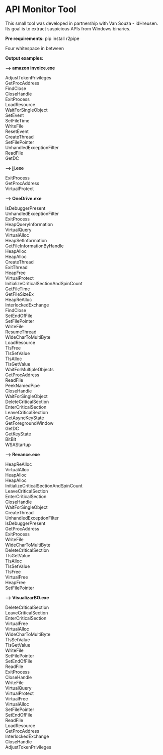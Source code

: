 # API Monitor Tool

This small tool was developed in partnership with Van Souza - idHreusen.
Its goal is to extract suspicious APIs from Windows binaries.

**Pre requirements:** 
pip install r2pipe

<p>Four    whitespace in between</p>

**Output examples:**

**--> amazon invoice.exe**

AdjustTokenPrivileges<br>
GetProcAddress<br>
FindClose<br>
CloseHandle<br>
ExitProcess<br>
LoadResource<br>
WaitForSingleObject<br>
SetEvent<br>
SetFileTime<br>
WriteFile<br>
ResetEvent<br>
CreateThread<br>
SetFilePointer<br>
UnhandledExceptionFilter<br>
ReadFile<br>
GetDC<br>

**--> jj.exe**

ExitProcess<br>
GetProcAddress<br>
VirtualProtect<br>

**--> OneDrive.exe**

IsDebuggerPresent<br>
UnhandledExceptionFilter<br>
ExitProcess<br>
HeapQueryInformation<br>
VirtualQuery<br>
VirtualAlloc<br>
HeapSetInformation<br>
GetFileInformationByHandle<br>
HeapAlloc<br>
HeapAlloc<br>
CreateThread<br>
ExitThread<br>
HeapFree<br>
VirtualProtect<br>
InitializeCriticalSectionAndSpinCount<br>
GetFileTime<br>
GetFileSizeEx<br>
HeapReAlloc<br>
InterlockedExchange<br>
FindClose<br>
SetEndOfFile<br>
SetFilePointer<br>
WriteFile<br>
ResumeThread<br>
WideCharToMultiByte<br>
LoadResource<br>
TlsFree<br>
TlsSetValue<br>
TlsAlloc<br>
TlsGetValue<br>
WaitForMultipleObjects<br>
GetProcAddress<br>
ReadFile<br>
PeekNamedPipe<br>
CloseHandle<br>
WaitForSingleObject<br>
DeleteCriticalSection<br>
EnterCriticalSection<br>
LeaveCriticalSection<br>
GetAsyncKeyState<br>
GetForegroundWindow<br>
GetDC<br>
GetKeyState<br>
BitBlt<br>
WSAStartup<br>

**--> Revance.exe**

HeapReAlloc<br>
VirtualAlloc<br>
HeapAlloc<br>
HeapAlloc<br>
InitializeCriticalSectionAndSpinCount<br>
LeaveCriticalSection<br>
EnterCriticalSection<br>
CloseHandle<br>
WaitForSingleObject<br>
CreateThread<br>
UnhandledExceptionFilter<br>
IsDebuggerPresent<br>
GetProcAddress<br>
ExitProcess<br>
WriteFile<br>
WideCharToMultiByte<br>
DeleteCriticalSection<br>
TlsGetValue<br>
TlsAlloc<br>
TlsSetValue<br>
TlsFree<br>
VirtualFree<br>
HeapFree<br>
SetFilePointer<br>


**--> VisualizarBO.exe**

DeleteCriticalSection<br>
LeaveCriticalSection<br>
EnterCriticalSection<br>
VirtualFree<br>
VirtualAlloc<br>
WideCharToMultiByte<br>
TlsSetValue<br>
TlsGetValue<br>
WriteFile<br>
SetFilePointer<br>
SetEndOfFile<br>
ReadFile<br>
ExitProcess<br>
CloseHandle<br>
WriteFile<br>
VirtualQuery<br>
VirtualProtect<br>
VirtualFree<br>
VirtualAlloc<br>
SetFilePointer<br>
SetEndOfFile<br>
ReadFile<br>
LoadResource<br>
GetProcAddress<br>
InterlockedExchange<br>
CloseHandle<br>
AdjustTokenPrivileges<br>

